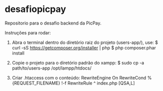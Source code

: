 # desafiopicpay
Repositorio para o desafio backend da PicPay.

Instruções para rodar:

1) Abra o terminal dentro do diretório raiz do projeto (users-app/), use:
$ curl -sS https://getcomposer.org/installer | php
$ php composer.phar install

2) Copie o projeto para o diretório padrão do xampp:
$ sudo cp -a path/to/users-app /opt/lampp/htdocs/

3) Criar .htaccess com o conteúdo:
RewriteEngine On
RewriteCond %{REQUEST_FILENAME} !-f
RewriteRule ^ index.php [QSA,L]
